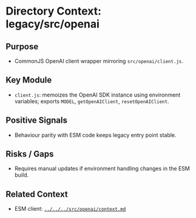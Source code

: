 # Directory Context: legacy/src/openai

## Purpose
- CommonJS OpenAI client wrapper mirroring `src/openai/client.js`.

## Key Module
- `client.js`: memoizes the OpenAI SDK instance using environment variables; exports `MODEL`, `getOpenAIClient`, `resetOpenAIClient`.

## Positive Signals
- Behaviour parity with ESM code keeps legacy entry point stable.

## Risks / Gaps
- Requires manual updates if environment handling changes in the ESM build.

## Related Context
- ESM client: [`../../../src/openai/context.md`](../../../src/openai/context.md)
